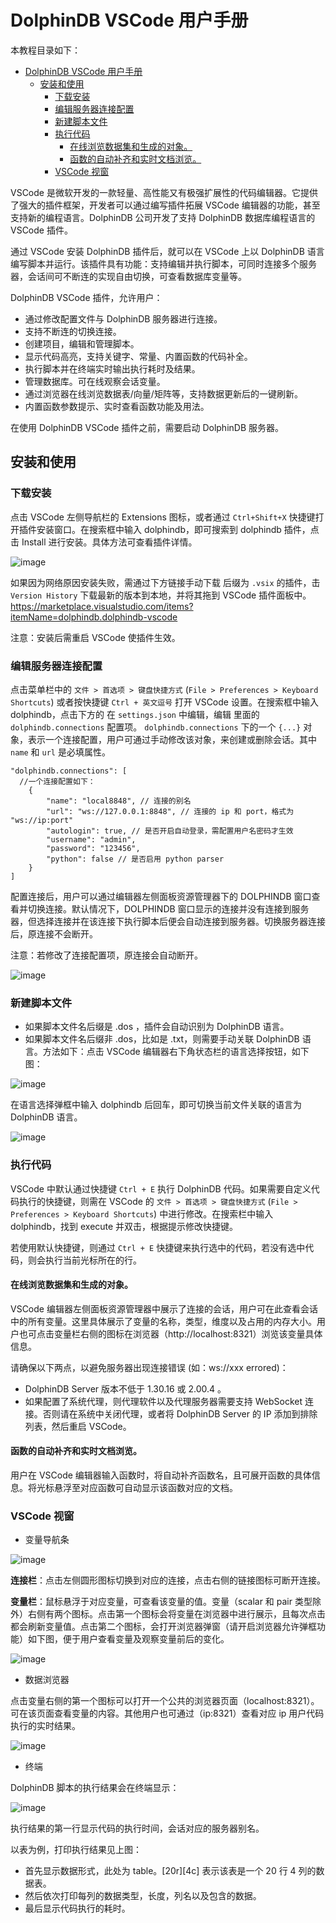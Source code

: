 # DolphinDB VSCode 用户手册

本教程目录如下：

- [DolphinDB VSCode 用户手册](#dolphindb-vscode-用户手册)
  - [安装和使用](#安装和使用)
    - [下载安装](#下载安装)
    - [编辑服务器连接配置](#编辑服务器连接配置)
    - [新建脚本文件](#新建脚本文件)
    - [执行代码](#执行代码)
      - [在线浏览数据集和生成的对象。](#在线浏览数据集和生成的对象)
      - [函数的自动补齐和实时文档浏览。](#函数的自动补齐和实时文档浏览)
    - [VSCode 视窗](#vscode-视窗)

VSCode 是微软开发的一款轻量、高性能又有极强扩展性的代码编辑器。它提供了强大的插件框架，开发者可以通过编写插件拓展 VSCode 编辑器的功能，甚至支持新的编程语言。DolphinDB 公司开发了支持 DolphinDB 数据库编程语言的 VSCode 插件。

通过 VSCode 安装 DolphinDB 插件后，就可以在 VSCode 上以 DolphinDB 语言编写脚本并运行。该插件具有功能：支持编辑并执行脚本，可同时连接多个服务器，会话间可不断连的实现自由切换，可查看数据库变量等。

DolphinDB VSCode 插件，允许用户：

- 通过修改配置文件与 DolphinDB 服务器进行连接。
- 支持不断连的切换连接。
- 创建项目，编辑和管理脚本。
- 显示代码高亮，支持关键字、常量、内置函数的代码补全。
- 执行脚本并在终端实时输出执行耗时及结果。
- 管理数据库。可在线观察会话变量。
- 通过浏览器在线浏览数据表/向量/矩阵等，支持数据更新后的一键刷新。
- 内置函数参数提示、实时查看函数功能及用法。

在使用 DolphinDB VSCode 插件之前，需要启动 DolphinDB 服务器。

## 安装和使用

### 下载安装

点击 VSCode 左侧导航栏的 Extensions 图标，或者通过 `Ctrl+Shift+X` 快捷键打开插件安装窗口。在搜索框中输入 dolphindb，即可搜索到 dolphindb 插件，点击 Install 进行安装。具体方法可查看插件详情。

![image](images/VSCode/8.png?raw=true)

如果因为网络原因安装失败，需通过下方链接手动下载 后缀为 `.vsix` 的插件，击 `Version History` 下载最新的版本到本地，并将其拖到 VSCode 插件面板中。  
https://marketplace.visualstudio.com/items?itemName=dolphindb.dolphindb-vscode

注意：安装后需重启 VSCode 使插件生效。

### 编辑服务器连接配置

 点击菜单栏中的  `文件 > 首选项 > 键盘快捷方式` (`File > Preferences > Keyboard Shortcuts`)  或者按快捷键 `Ctrl + 英文逗号` 打开 VSCode 设置。在搜索框中输入 dolphindb，点击下方的 在 `settings.json` 中编辑，编辑 里面的 `dolphindb.connections` 配置项。 `dolphindb.connections` 下的一个 `{...}` 对象，表示一个连接配置，用户可通过手动修改该对象，来创建或删除会话。其中 `name` 和 `url` 是必填属性。

```
"dolphindb.connections": [
  //一个连接配置如下：
    {
        "name": "local8848", // 连接的别名
        "url": "ws://127.0.0.1:8848", // 连接的 ip 和 port，格式为 "ws://ip:port"
        "autologin": true, // 是否开启自动登录，需配置用户名密码才生效
        "username": "admin",
        "password": "123456",
        "python": false // 是否启用 python parser
    }
]
```

配置连接后，用户可以通过编辑器左侧面板资源管理器下的 DOLPHINDB 窗口查看并切换连接。默认情况下，DOLPHINDB 窗口显示的连接并没有连接到服务器，但选择连接并在该连接下执行脚本后便会自动连接到服务器。切换服务器连接后，原连接不会断开。

注意：若修改了连接配置项，原连接会自动断开。

![image](images/vscode/1.png)

### 新建脚本文件

- 如果脚本文件名后缀是 .dos ，插件会自动识别为 DolphinDB 语言。
- 如果脚本文件名后缀非 .dos，比如是  .txt，则需要手动关联 DolphinDB 语言。方法如下：点击 VSCode 编辑器右下角状态栏的语言选择按钮，如下图：
  
![image](images/VSCode/2.png)

在语言选择弹框中输入 dolphindb 后回车，即可切换当前文件关联的语言为 DolphinDB 语言。
  
![image](images/VSCode/3.png)

### 执行代码

VSCode 中默认通过快捷键 `Ctrl + E` 执行 DolphinDB 代码。如果需要自定义代码执行的快捷键，则需在 VSCode 的 `文件 > 首选项 > 键盘快捷方式` (`File > Preferences > Keyboard Shortcuts`) 中进行修改。在搜索栏中输入 dolphindb，找到 execute 并双击，根据提示修改快捷键。

若使用默认快捷键，则通过 `Ctrl + E` 快捷键来执行选中的代码，若没有选中代码，则会执行当前光标所在的行。  

#### 在线浏览数据集和生成的对象。

VSCode 编辑器左侧面板资源管理器中展示了连接的会话，用户可在此查看会话中的所有变量。这里具体展示了变量的名称，类型，维度以及占用的内存大小。用户也可点击变量栏右侧的图标在浏览器（http://localhost:8321）浏览该变量具体信息。

请确保以下两点，以避免服务器出现连接错误 (如：ws://xxx errored)：

- DolphinDB Server 版本不低于 1.30.16 或 2.00.4 。
- 如果配置了系统代理，则代理软件以及代理服务器需要支持 WebSocket 连接。否则请在系统中关闭代理，或者将 DolphinDB Server 的 IP 添加到排除列表，然后重启 VSCode。

#### 函数的自动补齐和实时文档浏览。

用户在 VSCode 编辑器输入函数时，将自动补齐函数名，且可展开函数的具体信息。将光标悬浮至对应函数可自动显示该函数对应的文档。

### VSCode 视窗

- 变量导航条
  
![image](images/VSCode/4.png)

**连接栏**：点击左侧圆形图标切换到对应的连接，点击右侧的链接图标可断开连接。

**变量栏**：鼠标悬浮于对应变量，可查看该变量的值。变量（scalar 和 pair 类型除外）右侧有两个图标。点击第一个图标会将变量在浏览器中进行展示，且每次点击都会刷新变量值。点击第二个图标，会打开浏览器弹窗（请开启浏览器允许弹框功能）如下图，便于用户查看变量及观察变量前后的变化。

![image](images/VSCode/5.png)

- 数据浏览器

点击变量右侧的第一个图标可以打开一个公共的浏览器页面（localhost:8321）。可在该页面查看变量的内容。其他用户也可通过（ip:8321）查看对应 ip 用户代码执行的实时结果。

![image](images/VSCode/6.png)

- 终端

DolphinDB 脚本的执行结果会在终端显示：

![image](images/VSCode/7.png)

执行结果的第一行显示代码的执行时间，会话对应的服务器别名。

以表为例，打印执行结果见上图：

- 首先显示数据形式，此处为 table。[20r][4c] 表示该表是一个 20 行 4 列的数据表。
- 然后依次打印每列的数据类型，长度，列名以及包含的数据。
- 最后显示代码执行的耗时。